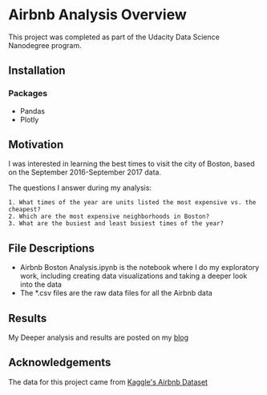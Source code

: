 
# Airbnb Analysis Overview
This project was completed as part of the Udacity Data Science Nanodegree program.

## Installation
### Packages
* Pandas
* Plotly

## Motivation
I was interested in learning the best times to visit the city of Boston, based on the September 2016-September 2017 data.

The questions I answer during my analysis:

```
1. What times of the year are units listed the most expensive vs. the cheapest?
2. Which are the most expensive neighborhoods in Boston?
3. What are the busiest and least busiest times of the year?
```
## File Descriptions
* Airbnb Boston Analysis.ipynb is the notebook where I do my exploratory work, including creating data visualizations and taking a deeper look into the data
* The \*.csv files are the raw data files for all the Airbnb data

## Results
My Deeper analysis and results are posted on my [blog](https://sonalkarneil.medium.com/best-times-to-visit-boston-analyzing-pricing-and-availability-of-airbnb-units-127576d5d52f)

## Acknowledgements
The data for this project came from [Kaggle's Airbnb Dataset](https://www.kaggle.com/airbnb/boston?select=reviews.csv#)
